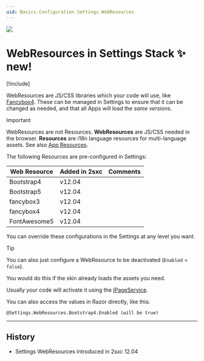 ```yaml
---
uid: Basics.Configuration.Settings.WebResources
---
```


<img src="~/assets/features/settings-stack.svg" class="feature">

# WebResources in Settings Stack ✨ new!

[!include[](~/basics/stack/_shared-float-summary.md)]
<style>.context-box-summary .data-configuration { visibility: visible; }</style>

WebResources are JS/CSS libraries which your code will use, like [Fancybox4](https://fancyapps.com/). 
These can be managed in Settings to ensure that it can be changed as needed, and that all Apps will load the _same versions_.

> [!IMPORTANT]
> WebResources are not Resources.
> **WebResources** are JS/CSS needed in the browser.
> **Resources** are i18n language resources for multi-language assets.
> See also [App Resources](xref:Basics.App.Resources).

The following Resources are pre-configured in Settings:

| Web Resource         | Added in 2sxc        | Comments             |
| -------------------- | -------------------- | -------------------- |
| Bootstrap4           | v12.04
| Bootstrap5           | v12.04
| fancybox3            | v12.04
| fancybox4            | v12.04
| FontAwesome5         | v12.04

You can override these configurations in the Settings at any level you want. 

> [!TIP]
> You can also just configure a WebResource to be deactivated (`Enabled` = `false`).
> 
> You would do this if the skin already loads the assets you need. 

Usually your code will activate it using the [IPageService](xref:NetCode.Razor.Services.IPageServiceActivate).

You can also access the values in Razor directly, like this:

```
@Settings.WebResources.Bootstrap4.Enabled (will be true)
```

---

## History

* Settings WebResources introduced in 2sxc 12.04